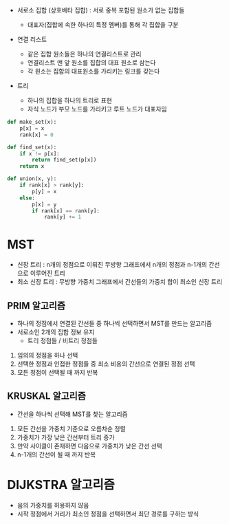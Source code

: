* 서로소 집합 (상호배타 집합) : 서로 중복 포함된 원소가 없는 집합들
  * 대표자(집합에 속한 하나의 특정 멤버)를 통해 각 집합을 구분

* 연결 리스트
  * 같은 집합 원소들은 하나의 연결리스트로 관리
  * 연결리스트 맨 앞 원소를 집합의 대표 원소로 삼는다
  * 각 원소는 집합의 대표원소를 가리키는 링크를 갖는다
* 트리
  * 하나의 집합을 하나의 트리로 표현
  * 자식 노드가 부모 노드를 가리키고 루트 노드가 대표자임 

```python
def make_set(x):
    p[x] = x
    rank[x] = 0

def find_set(x):
    if x != p[x]:
        return find_set(p[x])
    return x

def union(x, y):
    if rank[x] > rank[y]:
        p[y] = x
    else:
        p[x] = y
        if rank[x] == rank[y]:
            rank[y] += 1
``` 

# MST
* 신장 트리 : n개의 정점으로 이뤄진 무방향 그래프에서 n개의 정점과 n-1개의 간선으로 이루어진 트리
* 최소 신장 트리 : 무방향 가중치 그래프에서 간선들의 가중치 합이 최소인 신장 트리

## PRIM 알고리즘
* 하나의 정점에서 연결된 간선들 중 하나씩 선택하면서 MST를 만드는 알고리즘
* 서로소인 2개의 집합 정보 유지
  * 트리 정점들 / 비트리 정점들

1. 임의의 정점을 하나 선택
2. 선택한 정점과 인접한 정점들 중 최소 비용의 간선으로 연결된 정점 선택
3. 모든 정점이 선택될 때 까지 반복

## KRUSKAL 알고리즘
* 간선을 하나씩 선택해 MST를 찾는 알고리즘

1. 모든 간선을 가중치 기준으로 오름차순 정렬
2. 가중치가 가장 낮은 간선부터 트리 증가
3. 만약 사이클이 존재하면 다음으로 가중치가 낮은 간선 선택
4. n-1개의 간선이 될 때 까지 반복

# DIJKSTRA 알고리즘
* 음의 가중치를 허용하지 않음
* 시작 정점에서 거리가 최소인 정점을 선택하면서 최단 경로를 구하는 방식